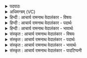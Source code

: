 <details><summary>पदपाठः</summary>

र꣣सा꣡स्यः꣢। प꣡य꣢꣯सा। पि꣡न्व꣢꣯मानः। ई꣣र꣡य꣢न्। ए꣣षि। म꣡धु꣢꣯मन्तम्। अ꣣ꣳशु꣢म्। प꣡व꣢꣯मान। स꣣न्तनि꣢म्। स꣣म्। त꣢निम्। ए꣣षि। कृण्व꣢न्। इ꣡न्द्रा꣢꣯य। सो꣣म। परिषिच्य꣡मा꣢नः। प꣣रि। सिच्य꣡मा꣢नः। ८०७।
</details>

<details><summary>अधिमन्त्रम् (VC)</summary>

- पवमानः सोमः
- उपमन्युर्वासिष्ठः
- त्रिष्टुप्
- धैवतः
</details>

<details><summary>हिन्दी : आचार्य रामनाथ वेदालंकार - विषयः</summary>

अगले मन्त्र में जीवात्मा में ब्रह्मानन्दरस का प्रवाह वर्णित है।
</details>

<details><summary>हिन्दी : आचार्य रामनाथ वेदालंकार - पदार्थः</summary>

पदार्थान्वयभाषाः -  हे (पवमान सोम) सम्पूर्ण जगत् के स्रष्टा,शुभगुणों के प्रेरक,सर्वान्तर्यामी जगदीश्वर ! (रसाय्यः) रस से पूर्ण, (पयसा) रस से (पिन्वमानः) मुझ उपासक के हृदय को सींचते हुए आप (मधुमन्तम्) मधुर (अंशुम्) आनन्द को (ईरयन्) प्रेरित करते हुए (एषि) मुझे प्राप्त होते हो। (इन्द्राय) जीवात्मा के लिए (परिषिच्यमानः) झरते हुए आप,वहाँ (सन्तनिम्) विस्तार को (कृण्वन्) प्राप्त करते हुए (एषि) व्याप्त होते हो ॥२॥
</details>

<details><summary>हिन्दी : आचार्य रामनाथ वेदालंकार - भावार्थः</summary>

भावार्थभाषाः -  आनन्दरस से पूर्ण परमात्मा की आनन्दरस की धारा से सिंचे हुए स्तोताओं के हृदय सरस हो जाते हैं ॥२॥
</details>

<details><summary>संस्कृत : आचार्य रामनाथ वेदालंकार - विषयः</summary>

अथ जीवात्मनि ब्रह्मानन्दरसप्रवाहो वर्ण्यते।
</details>

<details><summary>संस्कृत : आचार्य रामनाथ वेदालंकार - पदार्थः</summary>

पदार्थान्वयभाषाः -  हे (पवमान सोम) सर्वजगत्स्रष्टः शुभगुणप्रेरक सर्वान्तर्यामिन् जगदीश्वर ! (रसाय्यः) रसेन पूर्णः।[रसेर्बाहुलकादौणादिक आय्यप्रत्ययः।] (पयसा) रसेन (पिन्वमानः) उपासकस्य मम हृदयं सिञ्चमानः,त्वम् (मधुमन्तम्) मधुरम् (अंशुम्) आनन्दम् (ईरयन्) गमयन् (एषि) मां प्राप्नोषि। (इन्द्राय) जीवात्मने (परिषिच्यमानः) निर्झरन् त्वम् तत्र (सन्तनिम्) विस्तारम् (कृण्वन्) कुर्वन् (एषि) व्याप्नोषि ॥२॥
</details>

<details><summary>संस्कृत : आचार्य रामनाथ वेदालंकार - भावार्थः</summary>

भावार्थभाषाः -  आनन्दरसपूर्णस्य परमात्मन आनन्दधारया सिक्तानि स्तोतॄणां हृदयानि सरसानि जायन्ते ॥२॥
</details>

<details><summary>संस्कृत : आचार्य रामनाथ वेदालंकार - पादटिप्पनी</summary>

टिप्पणी:   १. ऋ० ९।९७।१४।
</details>